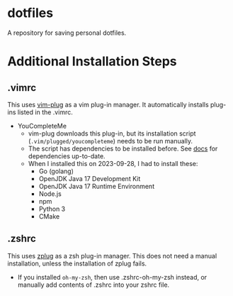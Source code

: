 # dotfiles

A repository for saving personal dotfiles.

# Additional Installation Steps

## .vimrc

This uses [vim-plug](https://github.com/junegunn/vim-plug) as a vim plug-in manager.
It automatically installs plug-ins listed in the .vimrc.

- YouCompleteMe
  - vim-plug downloads this plug-in, but its installation script
    (`.vim/plugged/youcompleteme`) needs to be run manually.
  - The script has dependencies to be installed before. See
    [docs](https://github.com/ycm-core/YouCompleteMe#installation) for
dependencies up-to-date.
  - When I installed this on 2023-09-28, I had to install these:
    - Go (golang)
    - OpenJDK Java 17 Development Kit
    - OpenJDK Java 17 Runtime Environment
    - Node.js
    - npm
    - Python 3
    - CMake  

## .zshrc

This uses [zplug](https://github.com/zplug/zplug) as a zsh plug-in manager.
This does not need a manual installation, unless the installation of zplug fails.

- If you installed `oh-my-zsh`, then use .zshrc-oh-my-zsh instead, or manually
  add contents of .zshrc into your zshrc file.

